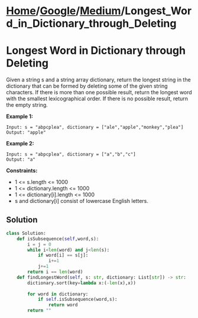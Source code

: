 # [Home](./../..)/[Google](./..)/[Medium](./)/Longest_Word_in_Dictionary_through_Deleting
<h1>Longest Word in Dictionary through Deleting</h1>

<p>
Given a string s and a string array dictionary, return the longest string in the dictionary that can be formed by deleting some of the given string characters. If there is more than one possible result, return the longest word with the smallest lexicographical order. If there is no possible result, return the empty string.
</p>

<b>Example 1:</b>

    Input: s = "abpcplea", dictionary = ["ale","apple","monkey","plea"]
    Output: "apple"
    
<b>Example 2:</b>    

    Input: s = "abpcplea", dictionary = ["a","b","c"]
    Output: "a"

<b>Constraints:</b>

- 1 <= s.length <= 1000
- 1 <= dictionary.length <= 1000
- 1 <= dictionary[i].length <= 1000
- s and dictionary[i] consist of lowercase English letters.

<h2>Solution</h2>

```python
class Solution:
    def isSubsequence(self,word,s):
        i = j = 0
        while i<len(word) and j<len(s):
            if word[i] == s[j]:
                i+=1
            j+=1
        return i == len(word)
    def findLongestWord(self, s: str, dictionary: List[str]) -> str:
        dictionary.sort(key=lambda x:(-len(x),x))
        
        for word in dictionary:
            if self.isSubsequence(word,s):
                return word
        return ""
```
